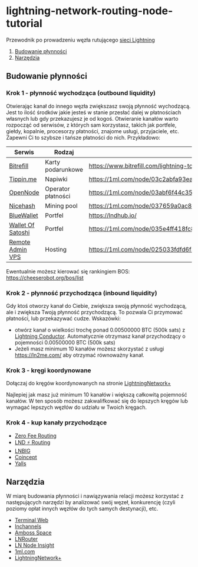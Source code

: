 # lightning-network-routing-node-tutorial
Przewodnik po prowadzeniu węzła rutującego [sieci Lightning](https://lightning.network/)

1. [Budowanie płynności](#budowanie-płynności)
2. [Narzędzia](#narzędzia)

## Budowanie płynności

### Krok 1 - płynność wychodząca (outbound liquidity)
Otwierając kanał do innego węzła zwiększasz swoją płynność wychodzącą. Jest to ilość środków jakie jesteś w stanie przesłać dalej w płatnościach własnych lub gdy przekazujesz je od kogoś. Otwieranie kanałów warto rozpocząć od serwisów, z których sam korzystasz, takich jak portfele, giełdy, kopalnie, procesorzy płatności, znajome usługi, przyjaciele, etc. Zapewni Ci to szybsze i tańsze płatności do nich.
Przykładowo:

Serwis | Rodzaj | Węzeł
------|--------|------
[Bitrefill](https://www.bitrefill.com/lightning-toplist/?hl=en) | Karty podarunkowe |  https://www.bitrefill.com/lightning-toplist/?hl=en
[Tippin.me](https://tippin.me/) | Napiwki | https://1ml.com/node/03c2abfa93eacec04721c019644584424aab2ba4dff3ac9bdab4e9c97007491dda
[OpenNode](https://www.opennode.com/) | Operator płatności | https://1ml.com/node/03abf6f44c355dec0d5aa155bdbdd6e0c8fefe318eff402de65c6eb2e1be55dc3e
[Nicehash](https://www.nicehash.com/nicehash-lightning-network-node) | Mining pool | https://1ml.com/node/037659a0ac8eb3b8d0a720114efc861d3a940382dcfa1403746b4f8f6b2e8810ba
[BlueWallet](https://bluewallet.io/) | Portfel | https://lndhub.io/
[Wallet Of Satoshi](https://walletofsatoshi.com/) | Portfel | https://1ml.com/node/035e4ff418fc8b5554c5d9eea66396c227bd429a3251c8cbc711002ba215bfc226
[Remote Admin VPS](https://ln-vps.remoteadmin.store/) | Hosting | https://1ml.com/node/025033fdfd6f4e0e909776f0e8250c997f75de9cb11466e3a36fb8e6c7a1abcbb9

Ewentualnie możesz kierować się rankingiem BOS: https://cheeserobot.org/bos/list

### Krok 2 - płynność przychodząca (inbound liquidity)
Gdy ktoś otworzy kanał do Ciebie, zwiększa swoją płynność wychodzącą, ale i zwiększa Twoją płynność przychodzącą. To pozwala Ci przymować płatności, lub przekazywać cudze. Wskazówki:
* otwórz kanał o wielkości trochę ponad 0.00500000 BTC (500k sats) z [Lightning Conductor](https://lightningconductor.net/channels). Automatycznie otrzymasz kanał przychodzący o pojemności 0.00500000 BTC (500k sats)
* Jeżeli masz minimum 10 kanałów możesz skorzystać z usługi https://ln2me.com/ aby otrzymać równoważny kanał.

### Krok 3 - kręgi koordynowane
Dołączaj do kręgów koordynowanych na stronie [LightningNetwork+](https://lightningnetwork.plus/)

Najlepiej jak masz już minimum 10 kanałów i większą całkowitą pojemność kanałów. W ten sposób możesz zakwalifkować się do lepszych kręgów lub wymagać lepszych węzłów do udziału w Twoich kręgach.

### Krok 4 - kup kanały przychodzące
* [Zero Fee Routing](https://zerofeerouting.com/)
* [LND ⚡ Routing](https://github.com/lnd-routing/lnd-routing)
* [LNBIG](https://lnbig.com/#/open-channel)
* [Coincept](https://coincept.com/)
* [Yalls](https://yalls.org/about/)

## Narzędzia
W miarę budowania płynności i nawiązywania relacji możesz korzystać z następujących narzędzi by analizować swój węzeł, konkurencję (czyli poziomy opłat innych węzłów do tych samych destynacji), etc.
* [Terminal Web](https://terminal.lightning.engineering/)
* [lnchannels](https://ln.fiatjaf.com/)
* [Amboss Space](https://www.amboss.space/)
* [LNRouter](https://lnrouter.app/app/lookups)
* [LN Node Insight](https://lnnodeinsight.com)
* [1ml.com](https://1ml.com)
* [LightningNetwork+](https://lightningnetwork.plus/)


